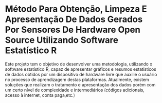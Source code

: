 # Método Para Obtenção, Limpeza E Apresentação De Dados Gerados Por Sensores De Hardware Open Source Utilizando Software Estatístico R

Este projeto tem o objetivo de desenvolver uma metodologia, utilizando o software estatístico R, capaz de apresentar gráficos e resumos estatísticos de dados obtidos por um dispositivo de hardware livre que auxilie o usuário no processo de aprendizagem destas plataformas.  Atualmente, existem soluções que realizam o tratamento e apresentação dos dados porém com um certo nível de complexidade e intermediários (códigos adicionais, acesso à internet, conta paga,etc.)
